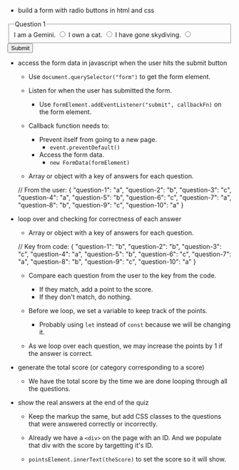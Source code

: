 - build a form with radio buttons in html and css

<form>
  <!-- Each question has this format -->
  <fieldset>
    <legend>Question 1</legend>
    <label>
      <span>I am a Gemini.</span>
      <input type="radio" name="question-1" value="a" />
    </label>
    <label>
      <span>I own a cat.</span>
      <input type="radio" name="question-1" value="b" />
    </label>
    <label>
      <span>I have gone skydiving.</span>
      <input type="radio" name="question-1" value="c" />
    </label>
  </fieldset>

  <!-- ... --->

  <button type="submit">
    Submit
  </button>

  <div id="points"></div>
</form>

- access the form data in javascript when the user hits the submit button

  - Use `document.querySelector("form")` to get the form element.

  - Listen for when the user has submitted the form.

    - Use `formElement.addEventListener("submit", callbackFn)` on the form element.

  - Callback function needs to:

    - Prevent itself from going to a new page.
      - `event.preventDefault()`
    - Access the form data.
      - `new FormData(formElement)`

  - Array or object with a key of answers for each question.

  // From the user:
  {
  "question-1": "a",
  "question-2": "b",
  "question-3": "c",
  "question-4": "a",
  "question-5": "b",
  "question-6": "c",
  "question-7": "a",
  "question-8": "b",
  "question-9": "c",
  "question-10": "a"
  }

- loop over and checking for correctness of each answer

  - Array or object with a key of answers for each question.

  // Key from code:
  {
  "question-1": "b",
  "question-2": "b",
  "question-3": "c",
  "question-4": "a",
  "question-5": "b",
  "question-6": "c",
  "question-7": "a",
  "question-8": "b",
  "question-9": "c",
  "question-10": "a"
  }

  - Compare each question from the user to the key from the code.

    - If they match, add a point to the score.
    - If they don't match, do nothing.

  - Before we loop, we set a variable to keep track of the points.

    - Probably using `let` instead of `const` because we will be changing it.

  - As we loop over each question, we may increase the points by 1 if the answer is correct.

- generate the total score (or category corresponding to a score)

  - We have the total score by the time we are done looping through all the questions.

- show the real answers at the end of the quiz

  - Keep the markup the same, but add CSS classes to the questions that were answered correctly or incorrectly.

  - Already we have a `<div>` on the page with an ID. And we populate that div with the score by targetting it's ID.

  - `pointsElement.innerText(theScore)` to set the score so it will show.
